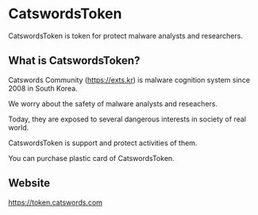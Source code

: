 # CatswordsToken
CatswordsToken is token for protect malware analysts and researchers. 

## What is CatswordsToken?
Catswords Community (https://exts.kr) is malware cognition system since 2008 in South Korea.

We worry about the safety of malware analysts and reseachers.

Today, they are exposed to several dangerous interests in society of real world.

CatswordsToken is support and protect activities of them.

You can purchase plastic card of CatswordsToken.

## Website
https://token.catswords.com
